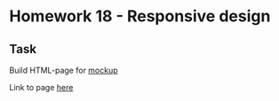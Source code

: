 # Homework 18 - Responsive design
## Task
Build HTML-page for [mockup](https://www.figma.com/file/f3X5ajFcnPKOvwHXfZzuUZ/RWDhttps://www.figma.com/file/f3X5ajFcnPKOvwHXfZzuUZ/RWD)

Link to page [here](https://ruslana-p.github.io/Beetroot_Academy_Homeworks/Homework-18_Responsive-design/index.html)